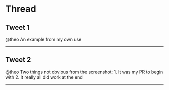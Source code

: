 # Thread

## Tweet 1

@theo An example from my own use

---

## Tweet 2

@theo Two things not obvious from the screenshot: 1. It was my PR to begin with 2. It really all did work at the end

---

